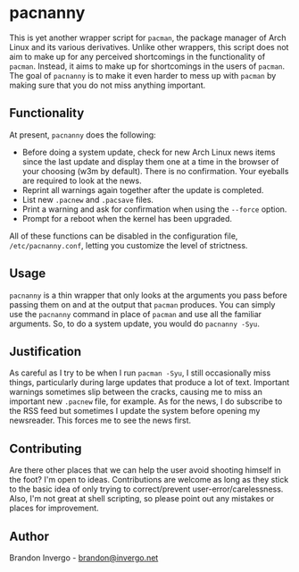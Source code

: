 # pacnanny

This is yet another wrapper script for `pacman`, the package manager
of Arch Linux and its various derivatives. Unlike other wrappers, this
script does not aim to make up for any perceived shortcomings in the
functionality of `pacman`. Instead, it aims to make up for
shortcomings in the users of `pacman`. The goal of `pacnanny` is to
make it even harder to mess up with `pacman` by making sure that you
do not miss anything important.

## Functionality

At present, `pacnanny` does the following:

* Before doing a system update, check for new Arch Linux news items
  since the last update and display them one at a time in the browser
  of your choosing (w3m by default). There is no confirmation. Your
  eyeballs are required to look at the news.
* Reprint all warnings again together after the update is completed.
* List new `.pacnew` and `.pacsave` files.
* Print a warning and ask for confirmation when using the `--force`
  option.
* Prompt for a reboot when the kernel has been upgraded.

All of these functions can be disabled in the configuration file,
`/etc/pacnanny.conf`, letting you customize the level of strictness.

## Usage

`pacnanny` is a thin wrapper that only looks at the arguments you pass
before passing them on and at the output that `pacman` produces. You
can simply use the `pacnanny` command in place of `pacman` and use all
the familiar arguments. So, to do a system update, you would do
`pacnanny -Syu`.

## Justification

As careful as I try to be when I run `pacman -Syu`, I still
occasionally miss things, particularly during large updates that
produce a lot of text. Important warnings sometimes slip between the
cracks, causing me to miss an important new `.pacnew` file, for
example. As for the news, I do subscribe to the RSS feed but sometimes
I update the system before opening my newsreader. This forces me to
see the news first.

## Contributing

Are there other places that we can help the user avoid shooting
himself in the foot? I'm open to ideas. Contributions are welcome as
long as they stick to the basic idea of only trying to correct/prevent
user-error/carelessness. Also, I'm not great at shell scripting, so
please point out any mistakes or places for improvement.

## Author

Brandon Invergo - <brandon@invergo.net>
